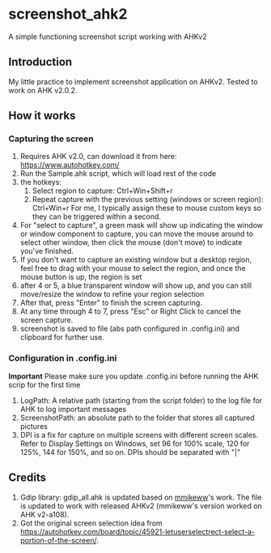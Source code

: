 # screenshot_ahk2
A simple functioning screenshot script working with AHKv2

## Introduction
My little practice to implement screenshot application on AHKv2. Tested to work on AHK v2.0.2.

## How it works
### Capturing the screen
1. Requires AHK v2.0, can download it from here: https://www.autohotkey.com/
2. Run the Sample.ahk script, which will load rest of the code
3. the hotkeys:
    1. Select region to capture: Ctrl+Win+Shift+r
    2. Repeat capture with the previous setting (windows or screen region): Ctrl+Win+r
    For me, I typically assign these to mouse custom keys so they can be triggered within a second.
4. For "select to capture", a green mask will show up indicating the window or window component to capture, you can move the mouse around to select other window, then click the mouse (don't move) to indicate you've finished.
5. If you don't want to capture an existing window but a desktop region, feel free to drag with your mouse to select the region, and once the mouse button is up, the region is set
6. after 4 or 5, a blue transparent window will show up, and you can still move/resize the window to refine your region selection
7. After that, press "Enter" to finish the screen capturing.
8. At any time through 4 to 7, press "Esc" or Right Click to cancel the screen capture.
9. screenshot is saved to file (abs path configured in .config.ini) and clipboard for further use.

### Configuration in .config.ini
__Important__ Please make sure you update .config.ini before running the AHK scrip for the first time
1. LogPath: A relative path (starting from the script folder) to the log file for AHK to log important messages
2. ScreenshotPath: an absolute path to the folder that stores all captured pictures
3. DPI is a fix for capture on multiple screens with different screen scales. Refer to Display Settings on Windows, set 96 for 100% scale, 120 for 125%, 144 for 150%, and so on. DPIs should be separated with "|"


## Credits
1. Gdip library: gdip_all.ahk is updated based on [mmikeww](https://github.com/mmikeww/AHKv2-Gdip)'s work. The file is updated to work with released AHKv2 (mmikeww's version worked on AHK v2-a108).
2. Got the original screen selection idea from https://autohotkey.com/board/topic/45921-letuserselectrect-select-a-portion-of-the-screen/.
